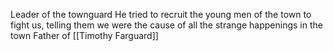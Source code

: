 Leader of the townguard
He tried to recruit the young men of the town to fight us, telling them we were the cause of all the strange happenings in the town
Father of [[Timothy Farguard]]